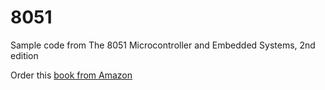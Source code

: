 # 8051
Sample code from The 8051 Microcontroller and Embedded Systems, 2nd edition

Order this [book from Amazon](https://www.amazon.com/8051-Microcontroller-Embedded-Systems-2nd/dp/013119402X/ref=reader_req_dp)
